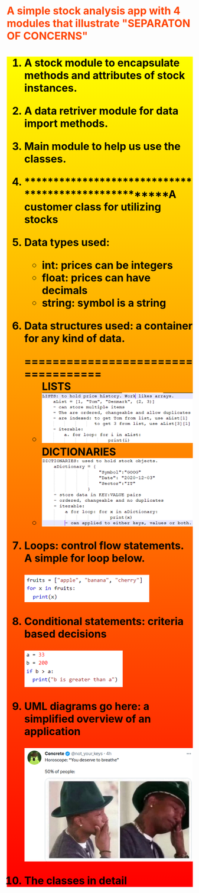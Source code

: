 <h1 style = "color:orangered">A simple stock analysis app with 4 modules that illustrate "SEPARATON OF CONCERNS"<h1>

<div style = "background:linear-gradient(0deg, red, yellow); color:black">

1. <p>A stock module to encapsulate methods and attributes of stock instances.</p>
2. <p>A data retriver module for  data import methods.</p> 
3. <p>Main module to help us use the classes.</p> 
4. <p>*****************************************************A customer class for utilizing stocks</p>
5. <p>Data types used:</p> 
    <ul id = "list1">
    <li>int: prices can be integers</li>
    <li>float: prices can have decimals</li>
    <li>string: symbol is a string</li>
    </ul>
6. <p>Data structures used: a container for any kind of data.</p>
    ===================================
    <ul id = "list2">
    LISTS
    <li><img src ="img/lists.PNG"></img></li>
    DICTIONARIES
    <li><img src ="img/dictionaries.PNG"></img></li>
    </ul> 

7. <p>Loops: control flow statements. A simple for loop below.</p>
    <img src = "img/4loop.PNG"></img>
8. <p>Conditional statements: criteria based decisions</p>
    <img src = "img/conditional.PNG"></img>
9. <p>UML diagrams go here: a simplified overview of an application</p>
    <img src ="img/horoscope.PNG"></img>
10. <p>The classes in detail</p>
</div>